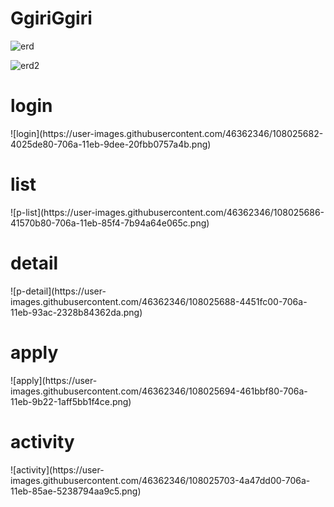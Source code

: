 # GgiriGgiri
![erd](https://user-images.githubusercontent.com/46362346/108025673-3b612a80-706a-11eb-8519-104980743ca9.png)

![erd2](https://user-images.githubusercontent.com/46362346/108025677-3dc38480-706a-11eb-8d42-42fb2cec7fe6.png)
<h1>login</h1>
![login](https://user-images.githubusercontent.com/46362346/108025682-4025de80-706a-11eb-9dee-20fbb0757a4b.png)
<h1>list</h1>
![p-list](https://user-images.githubusercontent.com/46362346/108025686-41570b80-706a-11eb-85f4-7b94a64e065c.png)
<h1>detail</h1>
![p-detail](https://user-images.githubusercontent.com/46362346/108025688-4451fc00-706a-11eb-93ac-2328b84362da.png)
<h1>apply</h1>
![apply](https://user-images.githubusercontent.com/46362346/108025694-461bbf80-706a-11eb-9b22-1aff5bb1f4ce.png)
<h1>activity</h1>
![activity](https://user-images.githubusercontent.com/46362346/108025703-4a47dd00-706a-11eb-85ae-5238794aa9c5.png)
